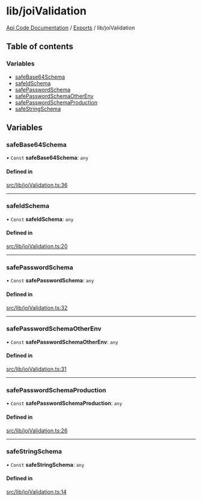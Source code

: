 # lib/joiValidation
 
[Api Code Documentation](../README.md) / [Exports](../modules.md) / lib/joiValidation

## Table of contents

### Variables

- [safeBase64Schema](lib_joiValidation.md#safebase64schema)
- [safeIdSchema](lib_joiValidation.md#safeidschema)
- [safePasswordSchema](lib_joiValidation.md#safepasswordschema)
- [safePasswordSchemaOtherEnv](lib_joiValidation.md#safepasswordschemaotherenv)
- [safePasswordSchemaProduction](lib_joiValidation.md#safepasswordschemaproduction)
- [safeStringSchema](lib_joiValidation.md#safestringschema)

## Variables

### safeBase64Schema

• `Const` **safeBase64Schema**: `any`

#### Defined in

[src/lib/joiValidation.ts:36](https://github.com/openkfw/TruBudget/blob/90402cb/api/src/lib/joiValidation.ts#L36)

___

### safeIdSchema

• `Const` **safeIdSchema**: `any`

#### Defined in

[src/lib/joiValidation.ts:20](https://github.com/openkfw/TruBudget/blob/90402cb/api/src/lib/joiValidation.ts#L20)

___

### safePasswordSchema

• `Const` **safePasswordSchema**: `any`

#### Defined in

[src/lib/joiValidation.ts:32](https://github.com/openkfw/TruBudget/blob/90402cb/api/src/lib/joiValidation.ts#L32)

___

### safePasswordSchemaOtherEnv

• `Const` **safePasswordSchemaOtherEnv**: `any`

#### Defined in

[src/lib/joiValidation.ts:31](https://github.com/openkfw/TruBudget/blob/90402cb/api/src/lib/joiValidation.ts#L31)

___

### safePasswordSchemaProduction

• `Const` **safePasswordSchemaProduction**: `any`

#### Defined in

[src/lib/joiValidation.ts:26](https://github.com/openkfw/TruBudget/blob/90402cb/api/src/lib/joiValidation.ts#L26)

___

### safeStringSchema

• `Const` **safeStringSchema**: `any`

#### Defined in

[src/lib/joiValidation.ts:14](https://github.com/openkfw/TruBudget/blob/90402cb/api/src/lib/joiValidation.ts#L14)
